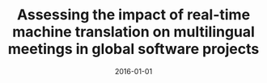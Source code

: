 ---
title: "Assessing the impact of real-time machine translation on multilingual meetings in global software projects"
collection: publications
category: manuscripts
permalink: /publication/2016-01-01-Assessing-the-impact-of-real-time-machine-translation-on-multilingual-meetings-in-global-software-projects
date: 2016-01-01
venue: 'Empir. Softw. Eng.'
paperurl: 'https://doi.org/10.1007/s10664-015-9372-x'
citation: ' Fabio Calefato,  Filippo Lanubile,  Tayana Conte,  Rafael Prikladnicki, &quot;Assessing the impact of real-time machine translation on multilingual meetings in global software projects.&quot; <i>Empir. Softw. Eng.</i>, 2016.'
doi: https://doi.org/10.1007/s10664-015-9372-x
---